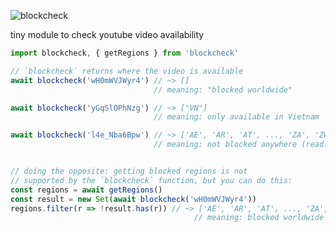 ![blockcheck](https://gist.githubusercontent.com/dumbmoron/fd5c2e64065c3cdfa6eeaad34a3cc0cc/raw/04db4678d4825b5dad23ce9176a0c6937fd255c6/logo.jpg)

tiny module to check youtube video availability

```js
import blockcheck, { getRegions } from 'blockcheck'

// `blockcheck` returns where the video is available
await blockcheck('wH0mWVJWyr4') // ~> []
                                // meaning: "blocked worldwide"

await blockcheck('yGqSlOPhNzg') // ~> ["VN"]
                                // meaning: only available in Vietnam

await blockcheck('l4e_Nba6Bpw') // ~> ['AE', 'AR', 'AT', ..., 'ZA', 'ZW']
                                // meaning: not blocked anywhere (read: available worldwide)


// doing the opposite: getting blocked regions is not
// supported by the `blockcheck` function, but you can do this:
const regions = await getRegions()
const result = new Set(await blockcheck('wH0mWVJWyr4'))
regions.filter(r => !result.has(r)) // ~> ['AE', 'AR', 'AT', ..., 'ZA', 'ZW']
                                         // meaning: blocked worldwide
```
